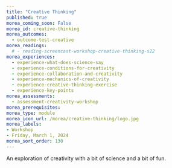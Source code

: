 ```yaml
---
title: "Creative Thinking"
published: true
morea_coming_soon: False
morea_id: creative-thinking
morea_outcomes:
  - outcome-test-creative
morea_readings:
  # - reading-screencast-workshop-creative-thinking-s22
morea_experiences:
  - experience-what-does-science-say
  - experience-conditions-for-creativity
  - experience-collaboration-and-creativity
  - experience-mechanics-of-creativity
  - experience-creative-thinking-exercise
  - experience-key-points
morea_assessments:
  - assessment-creativity-workshop
morea_prerequisites:
morea_type: module
morea_icon_url: /morea/creative-thinking/logo.jpg
morea_labels:
- Workshop
- Friday, March 1, 2024
morea_sort_order: 130
---
```


An exploration of creativity with a bit of science and a bit of fun.
